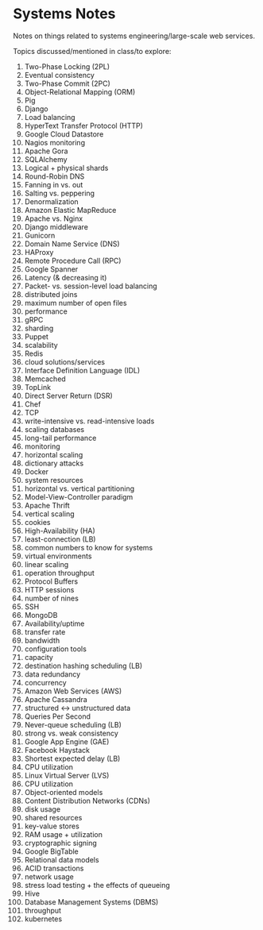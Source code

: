 # Systems Notes
Notes on things related to systems engineering/large-scale web services.

Topics discussed/mentioned in class/to explore:

1. Two-Phase Locking (2PL)
2. Eventual consistency
3. Two-Phase Commit (2PC)
4. Object-Relational Mapping (ORM)
5. Pig
6. Django
7. Load balancing
8. HyperText Transfer Protocol (HTTP)
9. Google Cloud Datastore
10. Nagios monitoring
11. Apache Gora
12. SQLAlchemy
13. Logical + physical shards
14. Round-Robin DNS
15. Fanning in vs. out
16. Salting vs. peppering
17. Denormalization
18. Amazon Elastic MapReduce
19. Apache vs. Nginx
20. Django middleware
21. Gunicorn
22. Domain Name Service (DNS)
23. HAProxy
24. Remote Procedure Call (RPC)
25. Google Spanner
26. Latency (& decreasing it)
27. Packet- vs. session-level load balancing
28. distributed joins
29. maximum number of open files
30. performance
31. gRPC
32. sharding
33. Puppet
34. scalability
35. Redis
36. cloud solutions/services
37. Interface Definition Language (IDL)
38. Memcached
39. TopLink
40. Direct Server Return (DSR)
41. Chef
42. TCP
43. write-intensive vs. read-intensive loads
44. scaling databases
45. long-tail performance
46. monitoring
47. horizontal scaling
48. dictionary attacks
49. Docker
50. system resources
51. horizontal vs. vertical partitioning
52. Model-View-Controller paradigm
53. Apache Thrift
54. vertical scaling
55. cookies
56. High-Availability (HA)
57. least-connection (LB)
58. common numbers to know for systems
59. virtual environments
60. linear scaling
61. operation throughput
62. Protocol Buffers
63. HTTP sessions
64. number of nines
65. SSH
66. MongoDB
67. Availability/uptime
68. transfer rate
69. bandwidth
70. configuration tools
71. capacity
72. destination hashing scheduling (LB)
73. data redundancy
74. concurrency
75. Amazon Web Services (AWS)
76. Apache Cassandra
77. structured <-> unstructured data
78. Queries Per Second
79. Never-queue scheduling (LB)
80. strong vs. weak consistency
81. Google App Engine (GAE)
82. Facebook Haystack
83. Shortest expected delay (LB)
84. CPU utilization
85. Linux Virtual Server (LVS)
86. CPU utilization
87. Object-oriented models
88. Content Distribution Networks (CDNs)
89. disk usage
90. shared resources
91. key-value stores
92. RAM usage + utilization
93. cryptographic signing
94. Google BigTable
95. Relational data models
96. ACID transactions
97. network usage
98. stress load testing + the effects of queueing
99. Hive
100. Database Management Systems (DBMS)
101. throughput
102. kubernetes
